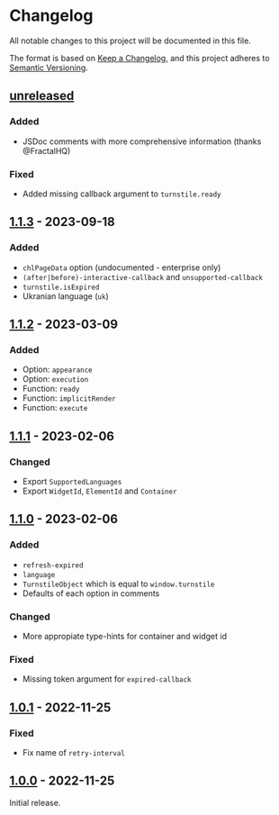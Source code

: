 # Changelog

All notable changes to this project will be documented in this file.

The format is based on [Keep a Changelog](https://keepachangelog.com/en/1.0.0/),
and this project adheres to
[Semantic Versioning](https://semver.org/spec/v2.0.0.html).

## [unreleased]

### Added

- JSDoc comments with more comprehensive information (thanks @FractalHQ)

### Fixed

- Added missing callback argument to `turnstile.ready`

## [1.1.3] - 2023-09-18

### Added

- `chlPageData` option (undocumented - enterprise only)
- `(after|before)-interactive-callback` and `unsupported-callback`
- `turnstile.isExpired`
- Ukranian language (`uk`)

## [1.1.2] - 2023-03-09

### Added

- Option: `appearance`
- Option: `execution`
- Function: `ready`
- Function: `implicitRender`
- Function: `execute`

## [1.1.1] - 2023-02-06

### Changed

- Export `SupportedLanguages`
- Export `WidgetId`, `ElementId` and `Container`

## [1.1.0] - 2023-02-06

### Added

- `refresh-expired`
- `language`
- `TurnstileObject` which is equal to `window.turnstile`
- Defaults of each option in comments

### Changed

- More appropiate type-hints for container and widget id

### Fixed

- Missing token argument for `expired-callback`

## [1.0.1] - 2022-11-25

### Fixed

- Fix name of `retry-interval`

## [1.0.0] - 2022-11-25

Initial release.

[unreleased]:
	https://github.com/Le0Developer/turnstile-types/compare/v1.1.3...HEAD
[1.1.3]: https://github.com/Le0Developer/turnstile-types/releases/tag/v1.1.3
[1.1.2]: https://github.com/Le0Developer/turnstile-types/releases/tag/v1.1.2
[1.1.1]: https://github.com/Le0Developer/turnstile-types/releases/tag/v1.1.1
[1.1.0]: https://github.com/Le0Developer/turnstile-types/releases/tag/v1.1.0
[1.0.1]: https://github.com/Le0Developer/turnstile-types/releases/tag/v1.0.1
[1.0.0]: https://github.com/Le0Developer/turnstile-types/releases/tag/v1.0.0
